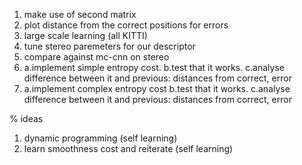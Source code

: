 1. make use of second matrix
2. plot distance from the correct positions for errors
3. large scale learning (all KITTI)
4. tune stereo paremeters for our descriptor
5. compare against mc-cnn on stereo
6.
    a.implement simple entropy cost. 
    b.test that it works.
    c.analyse difference between it and previous: distances from correct, error
7.  
    a.implement complex entropy cost
    b.test that it works.
    c.analyse difference between it and previous: distances from correct, error

   
% ideas
1. dynamic programming (self learning)
2. learn smoothness cost and reiterate (self learning)



  

